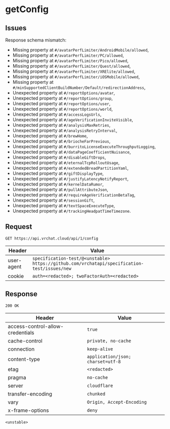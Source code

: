 # getConfig

## Issues
Response schema mismatch:
* Missing property at ``#/avatarPerfLimiter/AndroidMobile/allowed``,
* Missing property at ``#/avatarPerfLimiter/PC/allowed``,
* Missing property at ``#/avatarPerfLimiter/Pico/allowed``,
* Missing property at ``#/avatarPerfLimiter/Quest/allowed``,
* Missing property at ``#/avatarPerfLimiter/XRElite/allowed``,
* Missing property at ``#/avatarPerfLimiter/iOSMobile/allowed``,
* Missing property at ``#/minSupportedClientBuildNumber/Default/redirectionAddress``,
* Unexpected property at ``#/reportOptions/avatar``,
* Unexpected property at ``#/reportOptions/group``,
* Unexpected property at ``#/reportOptions/user``,
* Unexpected property at ``#/reportOptions/world``,
* Unexpected property at ``#/accessLogsUrls``,
* Unexpected property at ``#/ageVerificationInviteVisible``,
* Unexpected property at ``#/analysisMaxRetries``,
* Unexpected property at ``#/analysisRetryInterval``,
* Unexpected property at ``#/brewHome``,
* Unexpected property at ``#/briocheFarPrevious``,
* Unexpected property at ``#/burritoLicenseExecuteThroughputLogging``,
* Unexpected property at ``#/dataPageCoefficientNuisance``,
* Unexpected property at ``#/disableGiftDrops``,
* Unexpected property at ``#/eternalTcpRolloutUsage``,
* Unexpected property at ``#/extendedBreadPartitionYaml``,
* Unexpected property at ``#/giftDisplayType``,
* Unexpected property at ``#/justifyLatencyNotifyReport``,
* Unexpected property at ``#/kernelDataRumor``,
* Unexpected property at ``#/pullAttributeJson``,
* Unexpected property at ``#/requireAgeVerificationBetaTag``,
* Unexpected property at ``#/sessionGift``,
* Unexpected property at ``#/textSpaceExecuteType``,
* Unexpected property at ``#/trackingHeadpatTimeTimezone``.
## Request
`GET https://api.vrchat.cloud/api/1/config`

| Header | Value |
| ------ | ----- |
| user-agent | `specification-test/@<unstable> https://github.com/vrchatapi/specification-test/issues/new` |
| cookie | `auth=<redacted>; twoFactorAuth=<redacted>` |


## Response
`200 OK`

| Header | Value |
| ------ | ----- |
| access-control-allow-credentials | `true` |
| cache-control | `private, no-cache` |
| connection | `keep-alive` |
| content-type | `application/json; charset=utf-8` |
| etag | `<redacted>` |
| pragma | `no-cache` |
| server | `cloudflare` |
| transfer-encoding | `chunked` |
| vary | `Origin, Accept-Encoding` |
| x-frame-options | `deny` |

```jsonc
<unstable>
```

